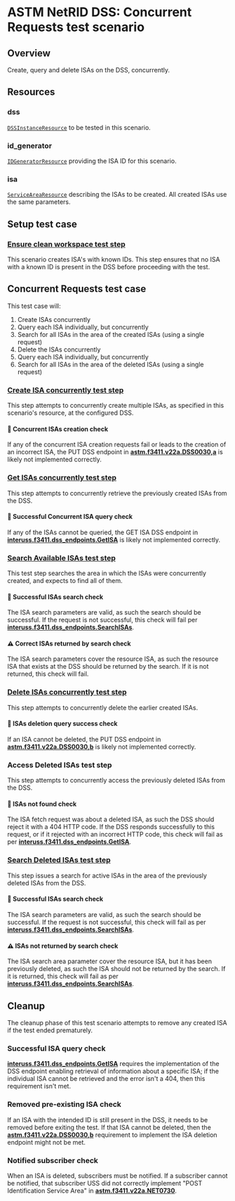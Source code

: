 # ASTM NetRID DSS: Concurrent Requests test scenario

## Overview

Create, query and delete ISAs on the DSS, concurrently.

## Resources

### dss

[`DSSInstanceResource`](../../../../../resources/astm/f3411/dss.py) to be tested in this scenario.

### id_generator

[`IDGeneratorResource`](../../../../../resources/interuss/id_generator.py) providing the ISA ID for this scenario.

### isa

[`ServiceAreaResource`](../../../../../resources/netrid/service_area.py) describing the ISAs to be created. All created ISAs use the same parameters.

## Setup test case

### [Ensure clean workspace test step](test_steps/clean_workspace.md)

This scenario creates ISA's with known IDs. This step ensures that no ISA with a known ID is present in the DSS before proceeding with the test.

## Concurrent Requests test case

This test case will:

1. Create ISAs concurrently
2. Query each ISA individually, but concurrently
3. Search for all ISAs in the area of the created ISAs (using a single request)
4. Delete the ISAs concurrently
5. Query each ISA individually, but concurrently
6. Search for all ISAs in the area of the deleted ISAs (using a single request)

### [Create ISA concurrently test step](test_steps/put_isa.md)

This step attempts to concurrently create multiple ISAs, as specified in this scenario's resource, at the configured DSS.

#### 🛑 Concurrent ISAs creation check

If any of the concurrent ISA creation requests fail or leads to the creation of an incorrect ISA, the PUT DSS endpoint in **[astm.f3411.v22a.DSS0030,a](../../../../../requirements/astm/f3411/v22a.md)** is likely not implemented correctly.

### [Get ISAs concurrently test step](test_steps/get_isa.md)

This step attempts to concurrently retrieve the previously created ISAs from the DSS.

#### 🛑 Successful Concurrent ISA query check

If any of the ISAs cannot be queried, the GET ISA DSS endpoint in **[interuss.f3411.dss_endpoints.GetISA](../../../../../requirements/interuss/f3411/dss_endpoints.md)** is likely not implemented correctly.

### [Search Available ISAs test step](test_steps/search_isas.md)

This test step searches the area in which the ISAs were concurrently created, and expects to find all of them.

#### 🛑 Successful ISAs search check

The ISA search parameters are valid, as such the search should be successful. If the request is not successful, this check will fail per **[interuss.f3411.dss_endpoints.SearchISAs](../../../../../requirements/interuss/f3411/dss_endpoints.md)**.

#### ⚠️ Correct ISAs returned by search check

The ISA search parameters cover the resource ISA, as such the resource ISA that exists at the DSS should be returned by the search. If it is not returned, this check will fail.

### [Delete ISAs concurrently test step](test_steps/delete_isa.md)

This step attempts to concurrently delete the earlier created ISAs.

#### 🛑 ISAs deletion query success check

If an ISA cannot be deleted, the PUT DSS endpoint in **[astm.f3411.v22a.DSS0030,b](../../../../../requirements/astm/f3411/v22a.md)** is likely not implemented correctly.

### Access Deleted ISAs test step

This step attempts to concurrently access the previously deleted ISAs from the DSS.

#### 🛑 ISAs not found check

The ISA fetch request was about a deleted ISA, as such the DSS should reject it with a 404 HTTP code. If the DSS responds successfully to this request, or if it rejected with an incorrect HTTP code, this check will fail as per **[interuss.f3411.dss_endpoints.GetISA](../../../../../requirements/interuss/f3411/dss_endpoints.md)**.

### [Search Deleted ISAs test step](test_steps/search_isas.md)

This step issues a search for active ISAs in the area of the previously deleted ISAs from the DSS.

#### 🛑 Successful ISAs search check

The ISA search parameters are valid, as such the search should be successful. If the request is not successful, this check will fail as per **[interuss.f3411.dss_endpoints.SearchISAs](../../../../../requirements/interuss/f3411/dss_endpoints.md)**.

#### ⚠️ ISAs not returned by search check

The ISA search area parameter cover the resource ISA, but it has been previously deleted, as such the ISA should not be returned by the search. If it is returned, this check will fail as per **[interuss.f3411.dss_endpoints.SearchISAs](../../../../../requirements/interuss/f3411/dss_endpoints.md)**.

## Cleanup

The cleanup phase of this test scenario attempts to remove any created ISA if the test ended prematurely.

### Successful ISA query check

**[interuss.f3411.dss_endpoints.GetISA](../../../../../requirements/interuss/f3411/dss_endpoints.md)** requires the implementation of the DSS endpoint enabling retrieval of information about a specific ISA; if the individual ISA cannot be retrieved and the error isn't a 404, then this requirement isn't met.

### Removed pre-existing ISA check

If an ISA with the intended ID is still present in the DSS, it needs to be removed before exiting the test. If that ISA cannot be deleted, then the **[astm.f3411.v22a.DSS0030,b](../../../../../requirements/astm/f3411/v22a.md)** requirement to implement the ISA deletion endpoint might not be met.

### Notified subscriber check

When an ISA is deleted, subscribers must be notified. If a subscriber cannot be notified, that subscriber USS did not correctly implement "POST Identification Service Area" in **[astm.f3411.v22a.NET0730](../../../../../requirements/astm/f3411/v22a.md)**.
